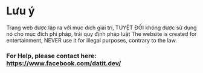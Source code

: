 # Lưu ý
Trang web được lập ra với mục đích giải trí, TUYỆT ĐỐI không được sử dụng nó cho mục đích phi pháp, trái quy định pháp luật
The website is created for entertainment, NEVER use it for illegal purposes, contrary to the law.

### For Help, please contact here: https://www.facebook.com/datit.dev/
